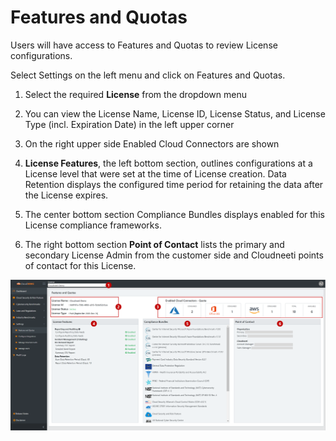 Features and Quotas
===================

Users will have access to Features and Quotas to review License configurations.

Select Settings on the left menu and click on Features and Quotas.

1.  Select the required **License** from the dropdown menu

2.  You can view the License Name, License ID, License Status, and License Type
    (incl. Expiration Date) in the left upper corner

3.  On the right upper side Enabled Cloud Connectors are shown

4.  **License Features**, the left bottom section, outlines configurations at a
    License level that were set at the time of License creation. Data Retention
    displays the configured time period for retaining the data after the License
    expires.

5.  The center bottom section Compliance Bundles displays enabled for this
    License compliance frameworks.

6.  The right bottom section **Point of Contact** lists the primary and
    secondary License Admin from the customer side and Cloudneeti points of
    contact for this License.

   ![Features and Quotas](.././images/administratorGuide/Feature_And_Quotas.png#thumbnail)